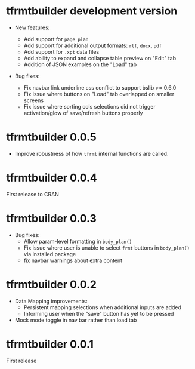 # tfrmtbuilder development version

* New features:
  - Add support for `page_plan`
  - Add support for additional output formats: `rtf`, `docx`, `pdf`
  - Add support for `.xpt` data files
  - Add ability to expand and collapse table preview on "Edit" tab
  - Addition of JSON examples on the "Load" tab
  
  
* Bug fixes:
  - Fix navbar link underline css conflict to support bslib >= 0.6.0
  - Fix issue where buttons on "Load" tab overlapped on smaller screens
  - Fix issue where sorting cols selections did not trigger activation/glow of save/refresh buttons properly

# tfrmtbuilder 0.0.5

- Improve robustness of how `tfrmt` internal functions are called.


# tfrmtbuilder 0.0.4

First release to CRAN

# tfrmtbuilder 0.0.3

* Bug fixes:
  - Allow param-level formatting in `body_plan()`
  - Fix issue where user is unable to select `frmt` buttons in `body_plan()` via installed package
  - fix navbar warnings about extra content

# tfrmtbuilder 0.0.2

* Data Mapping improvements:
  - Persistent mapping selections when additional inputs are added
  - Informing user when the "save" button has yet to be pressed
* Mock mode toggle in nav bar rather than load tab


# tfrmtbuilder 0.0.1

First release
